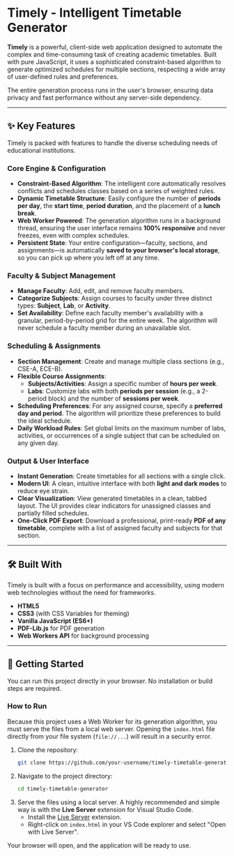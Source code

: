 # Timely - Intelligent Timetable Generator

**Timely** is a powerful, client-side web application designed to automate the complex and time-consuming task of creating academic timetables. Built with pure JavaScript, it uses a sophisticated constraint-based algorithm to generate optimized schedules for multiple sections, respecting a wide array of user-defined rules and preferences.

The entire generation process runs in the user's browser, ensuring data privacy and fast performance without any server-side dependency.

-----

## ✨ Key Features

Timely is packed with features to handle the diverse scheduling needs of educational institutions.

### Core Engine & Configuration

  * **Constraint-Based Algorithm**: The intelligent core automatically resolves conflicts and schedules classes based on a series of weighted rules.
  * **Dynamic Timetable Structure**: Easily configure the number of **periods per day**, the **start time**, **period duration**, and the placement of a **lunch break**.
  * **Web Worker Powered**: The generation algorithm runs in a background thread, ensuring the user interface remains **100% responsive** and never freezes, even with complex schedules.
  * **Persistent State**: Your entire configuration—faculty, sections, and assignments—is automatically **saved to your browser's local storage**, so you can pick up where you left off at any time.

### Faculty & Subject Management

  * **Manage Faculty**: Add, edit, and remove faculty members.
  * **Categorize Subjects**: Assign courses to faculty under three distinct types: **Subject**, **Lab**, or **Activity**.
  * **Set Availability**: Define each faculty member's availability with a granular, period-by-period grid for the entire week. The algorithm will never schedule a faculty member during an unavailable slot.

### Scheduling & Assignments

  * **Section Management**: Create and manage multiple class sections (e.g., CSE-A, ECE-B).
  * **Flexible Course Assignments**:
      * **Subjects/Activities**: Assign a specific number of **hours per week**.
      * **Labs**: Customize labs with both **periods per session** (e.g., a 2-period block) and the number of **sessions per week**.
  * **Scheduling Preferences**: For any assigned course, specify a **preferred day and period**. The algorithm will prioritize these preferences to build the ideal schedule.
  * **Daily Workload Rules**: Set global limits on the maximum number of labs, activities, or occurrences of a single subject that can be scheduled on any given day.

### Output & User Interface

  * **Instant Generation**: Create timetables for all sections with a single click.
  * **Modern UI**: A clean, intuitive interface with both **light and dark modes** to reduce eye strain.
  * **Clear Visualization**: View generated timetables in a clean, tabbed layout. The UI provides clear indicators for unassigned classes and partially filled schedules.
  * **One-Click PDF Export**: Download a professional, print-ready **PDF of any timetable**, complete with a list of assigned faculty and subjects for that section.

-----

## 🛠️ Built With

Timely is built with a focus on performance and accessibility, using modern web technologies without the need for frameworks.

  * **HTML5**
  * **CSS3** (with CSS Variables for theming)
  * **Vanilla JavaScript (ES6+)**
  * **PDF-Lib.js** for PDF generation
  * **Web Workers API** for background processing

-----

## 🚀 Getting Started

You can run this project directly in your browser. No installation or build steps are required.

### How to Run

Because this project uses a Web Worker for its generation algorithm, you must serve the files from a local web server. Opening the `index.html` file directly from your file system (`file://...`) will result in a security error.

1.  Clone the repository:
    ```sh
    git clone https://github.com/your-username/timely-timetable-generator.git
    ```
2.  Navigate to the project directory:
    ```sh
    cd timely-timetable-generator
    ```
3.  Serve the files using a local server. A highly recommended and simple way is with the **Live Server** extension for Visual Studio Code.
      * Install the [Live Server](https://marketplace.visualstudio.com/items?itemName=ritwickdey.LiveServer) extension.
      * Right-click on `index.html` in your VS Code explorer and select "Open with Live Server".

Your browser will open, and the application will be ready to use.
